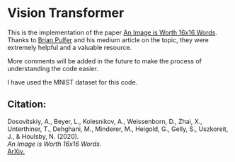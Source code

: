 # Vision Transformer
This is the implementation of the paper [An Image is Worth 16x16 Words](https://arxiv.org/abs/2010.11929). 
Thanks to [Brian Pulfer](https://medium.com/mlearning-ai/vision-transformers-from-scratch-pytorch-a-step-by-step-guide-96c3313c2e0c) and his medium article on the topic, they were extremely helpful and a valuable resource.

More comments will be added in the future to make the process of understanding the code easier.

I have used the MNIST dataset for this code.

## Citation:
Dosovitskiy, A., Beyer, L., Kolesnikov, A., Weissenborn, D., Zhai, X., Unterthiner, T., Dehghani, M., Minderer, M., Heigold, G., Gelly, S., Uszkoreit, J., & Houlsby, N. (2020).
<br>
*An Image is Worth 16x16 Words*.
<br>
[ArXiv.](https://arxiv.org/abs/2010.11929)
